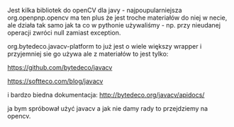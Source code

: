 Jest kilka bibliotek do openCV dla javy - najpoupularniejsza
org.openpnp.opencv ma ten plus że jest troche materiałów do niej w necie, ale działa tak samo jak ta co w pythonie używaliśmy - np. przy nieudanej operacji zwróci null zamiast exception.

org.bytedeco.javacv-platform to już jest o wiele większy wrapper i przyjemniej sie go używa ale z materiałów to jest tylko:

https://github.com/bytedeco/javacv

https://softteco.com/blog/javacv

i bardzo biedna dokumentacja:
http://bytedeco.org/javacv/apidocs/

ja bym spróbował użyć javacv a jak nie damy rady to przejdziemy na opencv.